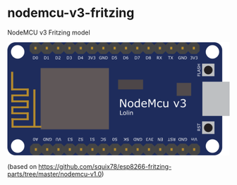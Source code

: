 # nodemcu-v3-fritzing
NodeMCU v3 Fritzing model


![NodeMCU v3.0](NodeMCUBreadboard.png)

(based on https://github.com/squix78/esp8266-fritzing-parts/tree/master/nodemcu-v1.0)
